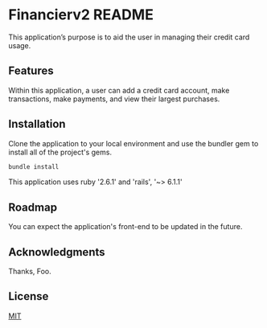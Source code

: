 # Financierv2 README

This application’s purpose is to aid the user in managing their credit card usage.

## Features

Within this application, a user can add a credit card account, make transactions, make payments, and view their largest purchases.

## Installation

Clone the application to your local environment and use the bundler gem to install all of the project's gems.

```bash
bundle install
```
This application uses ruby '2.6.1' and 'rails', '~> 6.1.1'

## Roadmap

You can expect the application's front-end to be updated in the future.

## Acknowledgments

Thanks, Foo.

## License
[MIT](https://choosealicense.com/licenses/mit/)

